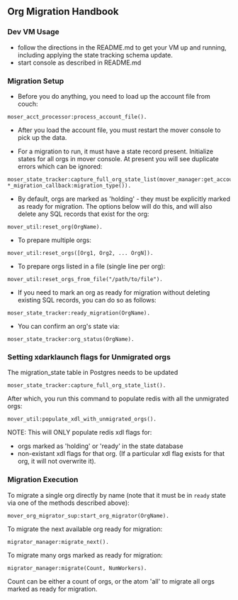 ## Org Migration Handbook

### Dev VM Usage

* follow the directions in the README.md to get your VM
  up and running, including applying the state tracking schema update.
* start console as described in README.md

### Migration Setup
* Before you do anything, you need to load up the account file from couch:

```
moser_acct_processor:process_account_file().
```

* After you load the account file, you must restart the mover console to pick up the data.

* For a migration to run, it must have a state record present.
  Initialize states for all orgs in mover console. At present you will
  see duplicate errors which can be ignored:

```
moser_state_tracker:capture_full_org_state_list(mover_manager:get_account_dets(), *_migration_callback:migration_type()).
```

* By default, orgs are marked as 'holding' - they must be explicitly
marked as ready for migration. The options below will do this, and will also
  delete any SQL records that exist for the org:

```
mover_util:reset_org(OrgName).

```
* To prepare multiple orgs:

```
mover_util:reset_orgs([Org1, Org2, ... OrgN]).
```
* To prepare orgs listed in a file (single line per org):

```
mover_util:reset_orgs_from_file("/path/to/file").
```
* If you need to mark an org as ready for migration without deleting
  existing SQL records, you can do so as follows:

```
moser_state_tracker:ready_migration(OrgName).
```
* You can confirm an org's state via:

```
moser_state_tracker:org_status(OrgName).
```

### Setting xdarklaunch flags for Unmigrated orgs

The migration_state table in Postgres needs to be updated
```
moser_state_tracker:capture_full_org_state_list().
```

After which, you run this command to populate redis with all the unmigrated orgs:
```
mover_util:populate_xdl_with_unmigrated_orgs().
```

NOTE: This will ONLY populate redis xdl flags for:
  - orgs marked as 'holding' or 'ready' in the state database
  - non-existant xdl flags for that org. (If a particular xdl flag exists for that org, it will not overwrite it).

### Migration Execution

To migrate a single org directly by name (note that it must be in
`ready` state via one of the methods described above):

```
mover_org_migrator_sup:start_org_migrator(OrgName).
```

To migrate the next available org ready for migration:

```
migrator_manager:migrate_next().
```

To migrate many orgs marked as ready for migration:

```
migrator_manager:migrate(Count, NumWorkers).
```

Count can be either a count of orgs, or the atom 'all' to migrate all
orgs marked as ready for migration.

